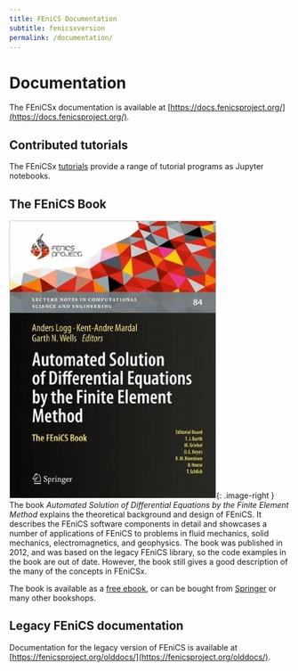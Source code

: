 ```yaml
---
title: FEniCS Documentation
subtitle: fenicsxversion
permalink: /documentation/
---
```


# Documentation

The FEniCSx documentation is available at
[https://docs.fenicsproject.org/](https://docs.fenicsproject.org/).


## Contributed tutorials

The FEniCSx [tutorials](https://jorgensd.github.io/dolfinx-tutorial/)
provide a range of tutorial programs as Jupyter notebooks.


## The FEniCS Book

![The FEniCS Book](/assets/img/docs/book.png){: .image-right } The book
*Automated Solution of Differential Equations by the Finite Element
Method* explains the theoretical background and design of FEniCS. It
describes the FEniCS software components in detail and showcases a
number of applications of FEniCS to problems in fluid mechanics, solid
mechanics, electromagnetics, and geophysics. The book was published in
2012, and was based on the legacy FEniCS library, so the code examples
in the book are out of date. However, the book still gives a good
description of the many of the concepts in FEniCSx.

The book is available as a [free
ebook](http://launchpad.net/fenics-book/trunk/final/+download/fenics-book-2011-10-27-final.pdf),
or can be bought from
[Springer](http://www.springer.com/mathematics/computational+science+%26+engineering/book/978-3-642-23098-1)
or many other bookshops.


## Legacy FEniCS documentation

Documentation for the legacy version of FEniCS is available at
[https://fenicsproject.org/olddocs/](https://fenicsproject.org/olddocs/).
